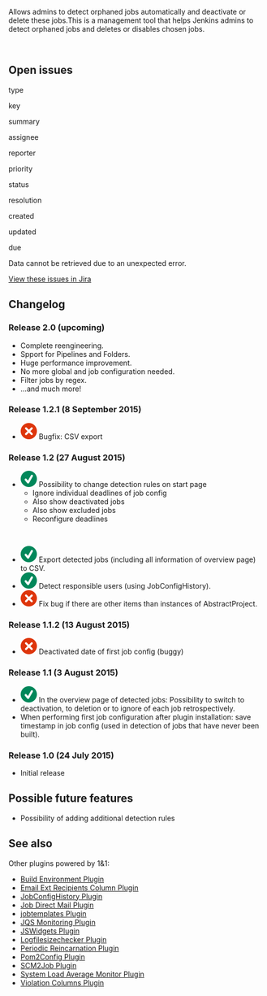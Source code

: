 Allows admins to detect orphaned jobs automatically and deactivate or
delete these jobs.This is a management tool that helps Jenkins admins to
detect orphaned jobs and deletes or disables chosen jobs.

 

## Open issues

type

key

summary

assignee

reporter

priority

status

resolution

created

updated

due

Data cannot be retrieved due to an unexpected error.

[View these issues in
Jira](https://issues.jenkins-ci.org/secure/IssueNavigator.jspa?reset=true&jqlQuery=project=Jenkins%20AND%20component=failedJobDeactivator-plugin%20AND%20status%20in%20%28%22In%20Progress%22,%20Open,%20Reopened%29%20ORDER%20BY%20priority,%20status,%20createdDate%20ASC&src=confmacro)

## Changelog

### Release 2.0 (upcoming)

-   Complete reengineering.
-   Spport for Pipelines and Folders.
-   Huge performance improvement.
-   No more global and job configuration needed.
-   Filter jobs by regex.
-   ...and much more!

### Release 1.2.1 (8 September 2015)

-   ![(error)](docs/images/error.svg)
    Bugfix: CSV export

### Release 1.2 (27 August 2015)

-   ![(tick)](docs/images/check.svg)
    Possibility to change detection rules on start page
    -   Ignore individual deadlines of job config
    -   Also show deactivated jobs
    -   Also show excluded jobs
    -   Reconfigure deadlines

&nbsp;

-   ![(tick)](docs/images/check.svg)
    Export detected jobs (including all information of overview page) to
    CSV.
-   ![(tick)](docs/images/check.svg)
    Detect responsible users (using JobConfigHistory).
-   ![(error)](docs/images/error.svg)
    Fix bug if there are other items than instances of AbstractProject.

### Release 1.1.2 (13 August 2015)

-   ![(error)](docs/images/error.svg)
    Deactivated date of first job config (buggy)

### Release 1.1 (3 August 2015)

-   ![(tick)](docs/images/check.svg)
    In the overview page of detected jobs: Possibility to switch to
    deactivation, to deletion or to ignore of each job retrospectively.
-   When performing first job configuration after plugin installation:
    save timestamp in job config (used in detection of jobs that have
    never been built).

### Release 1.0 (24 July 2015)

-   Initial release

## Possible future features

-   Possibility of adding additional detection rules

## See also

Other plugins powered by 1&1:

-   [Build Environment
    Plugin](https://wiki.jenkins.io/display/JENKINS/Build+Environment+Plugin)
-   [Email Ext Recipients Column
    Plugin](https://wiki.jenkins.io/display/JENKINS/Email+Ext+Recipients+Column+Plugin)
-   [JobConfigHistory
    Plugin](https://wiki.jenkins.io/display/JENKINS/JobConfigHistory+Plugin)
-   [Job Direct Mail
    Plugin](https://wiki.jenkins.io/display/JENKINS/Job+Direct+Mail+Plugin)
-   [jobtemplates
    Plugin](https://wiki.jenkins.io/display/JENKINS/jobtemplates+Plugin)
-   [JQS Monitoring
    Plugin](https://wiki.jenkins.io/display/JENKINS/JQS+Monitoring+Plugin)
-   [JSWidgets
    Plugin](https://wiki.jenkins.io/display/JENKINS/JSWidgets+Plugin)
-   [Logfilesizechecker
    Plugin](https://wiki.jenkins.io/display/JENKINS/Logfilesizechecker+Plugin)
-   [Periodic Reincarnation
    Plugin](https://wiki.jenkins.io/display/JENKINS/Periodic+Reincarnation+Plugin)
-   [Pom2Config
    Plugin](https://wiki.jenkins.io/display/JENKINS/Pom2Config+Plugin)
-   [SCM2Job
    Plugin](https://wiki.jenkins.io/display/JENKINS/SCM2Job+Plugin)
-   [System Load Average Monitor
    Plugin](https://wiki.jenkins.io/display/JENKINS/System+Load+Average+Monitor+Plugin)
-   [Violation Columns
    Plugin](https://wiki.jenkins.io/display/JENKINS/Violation+Columns+Plugin)
